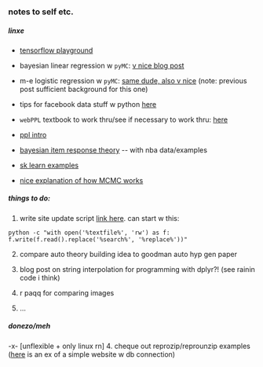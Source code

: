 ### notes to self etc.

##### linxe

- [tensorflow playground](http://playground.tensorflow.org/)

- bayesian linear regression w `pyMC`: [v nice blog post](https://dsaber.com/2014/05/28/bayesian-regression-with-pymc-a-brief-tutorial/)

- m-e logistic regression w `pyMC`: [same dude, also v nice](https://dsaber.com/2016/08/27/analyze-your-experiment-with-a-multilevel-logistic-regression-using-pymc3/) (note: previous post sufficient background for this one)

- tips for facebook data stuff w python [here](http://www.kdnuggets.com/2017/06/6-interesting-things-facebook-python.html)

- `webPPL` textbook to work thru/see if necessary to work thru: [here](https://probmods.org/chapters/02-generative-models.html)

- [ppl intro](https://github.com/GalvanizeOpenSource/probabilistic-programming-intro)

- [bayesian item response theory](http://austinrochford.com/posts/2017-04-04-nba-irt.html) -- with nba data/examples

- [sk learn examples](http://scikit-learn.org/stable/auto_examples/index.html)

- [nice explanation of how MCMC works](https://eight2late.wordpress.com/2011/02/25/the-drunkard%E2%80%99s-dartboard-an-intuitive-explanation-of-monte-carlo-methods/)

##### things to do: 

1. write site update script [link here](http://stackoverflow.com/questions/23087463/batch-script-to-find-and-replace-a-string-in-text-file-within-a-minute-for-files). can start w this: 

```
python -c "with open('%textfile%', 'rw') as f: f.write(f.read().replace('%search%', '%replace%'))"
```

2. compare auto theory building idea to goodman auto hyp gen paper

3. blog post on string interpolation for programming with dplyr?! (see rainin code i think)


5. r paqq for comparing images

6. ...


##### donezo/meh

-x- [unflexible + only linux rn] 4. cheque out reprozip/reprounzip examples ([here](https://github.com/ViDA-NYU/reprozip-examples/tree/master/django-blog) is an ex of a simple website w db connection)
